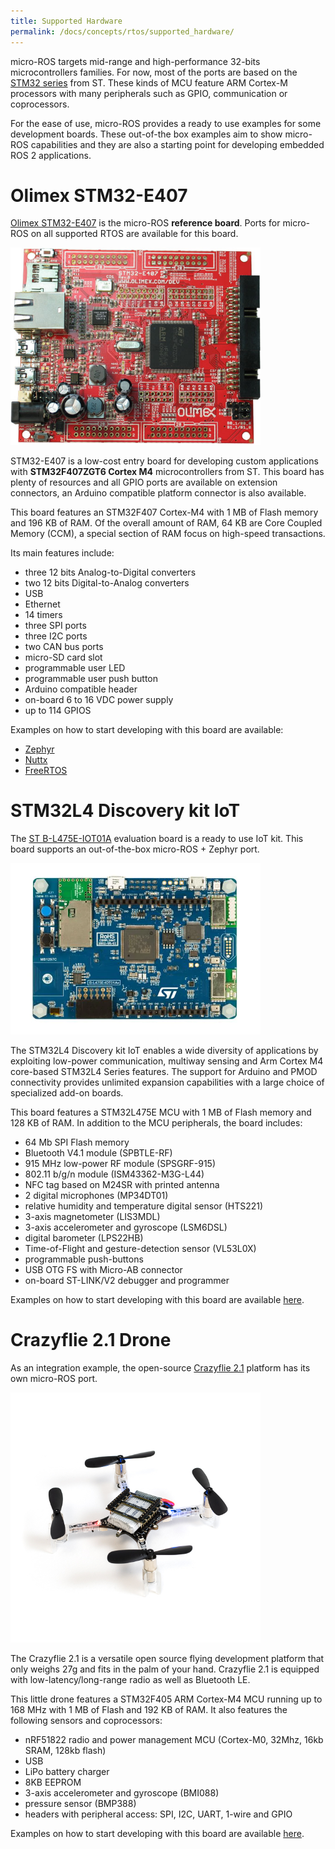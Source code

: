 ```yaml
---
title: Supported Hardware
permalink: /docs/concepts/rtos/supported_hardware/
---
```


micro-ROS targets mid-range and high-performance 32-bits microcontrollers families. For now, most of the ports are based on the [STM32 series](https://www.st.com/en/microcontrollers-microprocessors/stm32-32-bit-arm-cortex-mcus.html) from ST. These kinds of MCU feature ARM Cortex-M processors with many peripherals such as GPIO, communication or coprocessors.

For the ease of use, micro-ROS provides a ready to use examples for some development boards. These out-of-the box examples aim to show micro-ROS capabilities and they are also a starting point for developing embedded ROS 2 applications.

# Olimex STM32-E407

[Olimex STM32-E407](https://www.olimex.com/Products/ARM/ST/STM32-E407/open-source-hardware) is the micro-ROS **reference board**. Ports for micro-ROS on all supported RTOS are available for this board.

<img width="400" src="imgs/1.jpg">

STM32-E407 is a low-cost entry board for developing custom applications with **STM32F407ZGT6 Cortex M4** microcontrollers from ST. This board has plenty of resources and all GPIO ports are available on extension connectors, an Arduino compatible platform connector is also available.

This board features an STM32F407 Cortex-M4 with 1 MB of Flash memory and 196 KB of RAM. Of the overall amount of RAM, 64 KB are Core Coupled Memory (CCM), a special section of RAM focus on high-speed transactions.

Its main features include: 
 - three 12 bits Analog-to-Digital converters
 - two 12 bits Digital-to-Analog converters
 - USB
 - Ethernet 
 - 14 timers
 - three SPI ports 
 - three I2C ports 
 - two CAN bus ports
 - micro-SD card slot
 - programmable user LED
 - programmable user push button
 - Arduino compatible header
 - on-board 6 to 16 VDC power supply
 - up to 114 GPIOS

Examples on how to start developing with this board are available:
 - [Zephyr](/docs/tutorials/advanced/zephyr/zephyr_getting_started/)
 - [Nuttx](/docs/tutorials/advanced/nuttx/nuttx_getting_started/)
 - [FreeRTOS](/docs/tutorials/advanced/freertos/freertos_getting_started/)

# STM32L4 Discovery kit IoT 

The [ST B-L475E-IOT01A](https://www.st.com/en/evaluation-tools/b-l475e-iot01a.html) evaluation board is a ready to use IoT kit. This board supports an out-of-the-box micro-ROS + Zephyr port.

<img width="400" src="imgs/2.jpg">

The STM32L4 Discovery kit IoT enables a wide diversity of applications by exploiting low-power communication, multiway sensing and Arm Cortex M4 core-based STM32L4 Series features.
The support for Arduino and PMOD connectivity provides unlimited expansion capabilities with a large choice of specialized add-on boards.

This board features a STM32L475E MCU with 1 MB of Flash memory and 128 KB of RAM. In addition to the MCU peripherals, the board includes: 
 - 64 Mb SPI Flash memory
 - Bluetooth V4.1 module (SPBTLE-RF)
 - 915 MHz low-power RF module (SPSGRF-915)
 - 802.11 b/g/n module (ISM43362-M3G-L44)
 - NFC tag based on M24SR with printed antenna
 - 2 digital microphones (MP34DT01)
 - relative humidity and temperature digital sensor (HTS221)
 - 3-axis magnetometer (LIS3MDL)
 - 3-axis accelerometer and gyroscope (LSM6DSL)
 - digital barometer (LPS22HB)
 - Time-of-Flight and gesture-detection sensor (VL53L0X)
 - programmable push-buttons
 - USB OTG FS with Micro-AB connector
 - on-board ST-LINK/V2 debugger and programmer

Examples on how to start developing with this board are available [here](/docs/tutorials/demos/tof_demo/).

# Crazyflie 2.1 Drone

As an integration example, the open-source [Crazyflie 2.1](https://www.bitcraze.io/products/crazyflie-2-1/) platform has its own micro-ROS port. 

<img width="400" src="imgs/3.jpg">

The Crazyflie 2.1 is a versatile open source flying development platform that only weighs 27g and fits in the palm of your hand. Crazyflie 2.1 is equipped with low-latency/long-range radio as well as Bluetooth LE.

This little drone features a STM32F405 ARM Cortex-M4 MCU running up to 168 MHz with 1 MB of Flash and 192 KB of RAM. It also features the following sensors and coprocessors:
 - nRF51822 radio and power management MCU (Cortex-M0, 32Mhz, 16kb SRAM, 128kb flash)
 - USB
 - LiPo battery charger
 - 8KB EEPROM
 - 3-axis accelerometer and gyroscope (BMI088)
 - pressure sensor (BMP388)
 - headers with peripheral access: SPI, I2C, UART, 1-wire and GPIO

Examples on how to start developing with this board are available [here](/docs/tutorials/demos/crazyflie_demo/).
